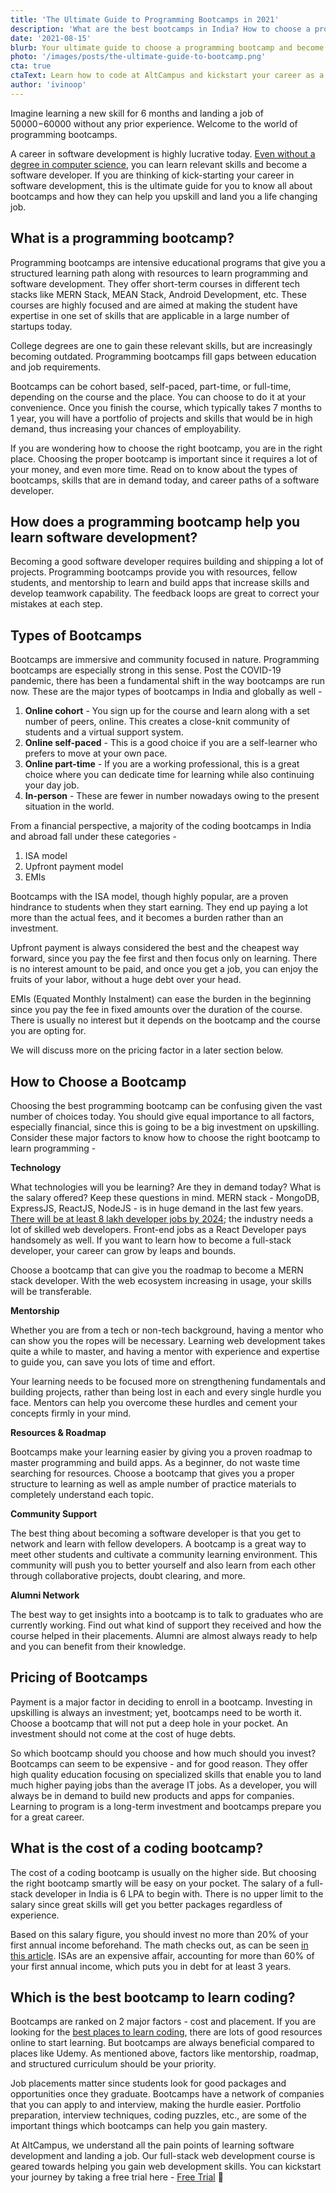 ```yaml
---
title: 'The Ultimate Guide to Programming Bootcamps in 2021'
description: 'What are the best bootcamps in India? How to choose a programming bootcamp? Know how to become a software developer in this post.'
date: '2021-08-15'
blurb: Your ultimate guide to choose a programming bootcamp and become a software developer.
photo: '/images/posts/the-ultimate-guide-to-bootcamp.png'
cta: true
ctaText: Learn how to code at AltCampus and kickstart your career as a software developer 🚀
author: 'ivinoop'
---
```


Imagine learning a new skill for 6 months and landing a job of $50000-$60000 without any prior experience. Welcome to the world of programming bootcamps.

A career in software development is highly lucrative today. [Even without a degree in computer science](https://altcampus.school/posts/do-you-need-a-cs-degree-to-become-a-software-developer), you can learn relevant skills and become a software developer. If you are thinking of kick-starting your career in software development, this is the ultimate guide for you to know all about bootcamps and how they can help you upskill and land you a life changing job.

## What is a programming bootcamp?

Programming bootcamps are intensive educational programs that give you a structured learning path along with resources to learn programming and software development. They offer short-term courses in different tech stacks like MERN Stack, MEAN Stack, Android Development, etc. These courses are highly focused and are aimed at making the student have expertise in one set of skills that are applicable in a large number of startups today.

College degrees are one to gain these relevant skills, but are increasingly becoming outdated. Programming bootcamps fill gaps between education and job requirements.

Bootcamps can be cohort based, self-paced, part-time, or full-time, depending on the course and the place. You can choose to do it at your convenience. Once you finish the course, which typically takes 7 months to 1 year, you will have a portfolio of projects and skills that would be in high demand, thus increasing your chances of employability.

If you are wondering how to choose the right bootcamp, you are in the right place. Choosing the proper bootcamp is important since it requires a lot of your money, and even more time. Read on to know about the types of bootcamps, skills that are in demand today, and career paths of a software developer.

## How does a programming bootcamp help you learn software development?

Becoming a good software developer requires building and shipping a lot of projects. Programming bootcamps provide you with resources, fellow students, and mentorship to learn and build apps that increase skills and develop teamwork capability. The feedback loops are great to correct your mistakes at each step.

## Types of Bootcamps

Bootcamps are immersive and community focused in nature. Programming bootcamps are especially strong in this sense. Post the COVID-19 pandemic, there has been a fundamental shift in the way bootcamps are run now. These are the major types of bootcamps in India and globally as well -

1. **Online cohort** - You sign up for the course and learn along with a set number of peers, online. This creates a close-knit community of students and a virtual support system.
2. **Online self-paced** - This is a good choice if you are a self-learner who prefers to move at your own pace.
3. **Online part-time** - If you are a working professional, this is a great choice where you can dedicate time for learning while also continuing your day job.
4. **In-person** - These are fewer in number nowadays owing to the present situation in the world.

From a financial perspective, a majority of the coding bootcamps in India and abroad fall under these categories -

1. ISA model
2. Upfront payment model
3. EMIs

Bootcamps with the ISA model, though highly popular, are a proven hindrance to students when they start earning. They end up paying a lot more than the actual fees, and it becomes a burden rather than an investment.

Upfront payment is always considered the best and the cheapest way forward, since you pay the fee first and then focus only on learning. There is no interest amount to be paid, and once you get a job, you can enjoy the fruits of your labor, without a huge debt over your head.

EMIs (Equated Monthly Instalment) can ease the burden in the beginning since you pay the fee in fixed amounts over the duration of the course. There is usually no interest but it depends on the bootcamp and the course you are opting for.

We will discuss more on the pricing factor in a later section below.

## How to Choose a Bootcamp

Choosing the best programming bootcamp can be confusing given the vast number of choices today. You should give equal importance to all factors, especially financial, since this is going to be a big investment on upskilling. Consider these major factors to know how to choose the right bootcamp to learn programming -

**Technology**

What technologies will you be learning? Are they in demand today? What is the salary offered? Keep these questions in mind. MERN stack - MongoDB, ExpressJS, ReactJS, NodeJS - is in huge demand in the last few years. [There will be at least 8 lakh developer jobs by 2024](https://www.nationalskillsnetwork.in/5-reasons-to-launch-your-career-as-full-stack-developer-in-2021/); the industry needs a lot of skilled web developers. Front-end jobs as a React Developer pays handsomely as well. If you want to learn how to become a full-stack developer, your career can grow by leaps and bounds.

Choose a bootcamp that can give you the roadmap to become a MERN stack developer. With the web ecosystem increasing in usage, your skills will be transferable.

**Mentorship**

Whether you are from a tech or non-tech background, having a mentor who can show you the ropes will be necessary. Learning web development takes quite a while to master, and having a mentor with experience and expertise to guide you, can save you lots of time and effort.

Your learning needs to be focused more on strengthening fundamentals and building projects, rather than being lost in each and every single hurdle you face. Mentors can help you overcome these hurdles and cement your concepts firmly in your mind.

**Resources & Roadmap**

Bootcamps make your learning easier by giving you a proven roadmap to master programming and build apps. As a beginner, do not waste time searching for resources. Choose a bootcamp that gives you a proper structure to learning as well as ample number of practice materials to completely understand each topic.

**Community Support**

The best thing about becoming a software developer is that you get to network and learn with fellow developers. A bootcamp is a great way to meet other students and cultivate a community learning environment. This community will push you to better yourself and also learn from each other through collaborative projects, doubt clearing, and more.

**Alumni Network**

The best way to get insights into a bootcamp is to talk to graduates who are currently working. Find out what kind of support they received and how the course helped in their placements. Alumni are almost always ready to help and you can benefit from their knowledge.

## Pricing of Bootcamps

Payment is a major factor in deciding to enroll in a bootcamp. Investing in upskilling is always an investment; yet, bootcamps need to be worth it. Choose a bootcamp that will not put a deep hole in your pocket. An investment should not come at the cost of huge debts.

So which bootcamp should you choose and how much should you invest? Bootcamps can seem to be expensive - and for good reason. They offer high quality education focusing on specialized skills that enable you to land much higher paying jobs than the average IT jobs. As a developer, you will always be in demand to build new products and apps for companies. Learning to program is a long-term investment and bootcamps prepare you for a great career.

## What is the cost of a coding bootcamp?

The cost of a coding bootcamp is usually on the higher side. But choosing the right bootcamp smartly will be easy on your pocket. The salary of a full-stack developer in India is 6 LPA to begin with. There is no upper limit to the salary since great skills will get you better packages regardless of experience.

Based on this salary figure, you should invest no more than 20% of your first annual income beforehand. The math checks out, as can be seen [in this article](https://altcampus.school/posts/why-are-bootcamps-so-expensive). ISAs are an expensive affair, accounting for more than 60% of your first annual income, which puts you in debt for at least 3 years.

## Which is the best bootcamp to learn coding?

Bootcamps are ranked on 2 major factors - cost and placement. If you are looking for the [best places to learn coding](https://altcampus.school/posts/what-are-the-best-places-to-learn-coding), there are lots of good resources online to start learning. But bootcamps are always beneficial compared to places like Udemy. As mentioned above, factors like mentorship, roadmap, and structured curriculum should be your priority.

Job placements matter since students look for good packages and opportunities once they graduate. Bootcamps have a network of companies that you can apply to and interview, making the hurdle easier. Portfolio preparation, interview techniques, coding puzzles, etc., are some of the important things which bootcamps can help you gain mastery.

At AltCampus, we understand all the pain points of learning software development and landing a job. Our full-stack web development course is geared towards helping you gain web development skills. You can kickstart your journey by taking a free trial here - [Free Trial](https://try.altcampus.school/) 🚀
